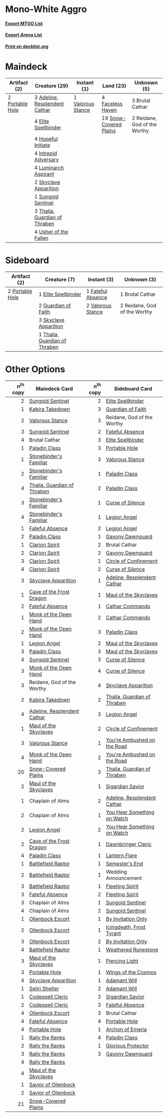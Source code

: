 # Mono-White Aggro ️

#### [Export MTGO List](../collection/Mono-White%20Aggro%20️/Mono-White%20Aggro%20️.txt)
#### [Export Arena List](../collection/Mono-White%20Aggro%20️/Mono-White%20Aggro%20️_arena.txt)
#### [Print on decklist.org](http://decklist.org/?deckmain=3%09Adeline,%20Resplendent%20Cathar%0A3%09Brutal%20Cathar%0A4%09Elite%20Spellbinder%0A4%09Faceless%20Haven%0A4%09Hopeful%20Initiate%0A4%09Intrepid%20Adversary%0A4%09Luminarch%20Aspirant%0A2%09Portable%20Hole%0A2%09Reidane,%20God%20of%20the%20Worthy%0A2%09Skyclave%20Apparition%0A19%09Snow-Covered%20Plains%0A1%09Sungold%20Sentinel%0A3%09Thalia,%20Guardian%20of%20Thraben%0A4%09Usher%20of%20the%20Fallen%0A1%09Valorous%20Stance&deckside=1%09Brutal%20Cathar%0A1%09Elite%20Spellbinder%0A1%09Fateful%20Absence%0A2%09Guardian%20of%20Faith%0A2%09Portable%20Hole%0A2%09Reidane,%20God%20of%20the%20Worthy%0A3%09Skyclave%20Apparition%0A1%09Thalia,%20Guardian%20of%20Thraben%0A2%09Valorous%20Stance)
# Maindeck

|                                       Artifact (2)                                       |                                             Creature (29)                                              |                                        Instant (1)                                         |                                            Land (23)                                            |        Unknown (5)         |
|------------------------------------------------------------------------------------------|--------------------------------------------------------------------------------------------------------|--------------------------------------------------------------------------------------------|-------------------------------------------------------------------------------------------------|----------------------------|
|2 [Portable Hole](http://gatherer.wizards.com/Pages/Card/Details.aspx?multiverseid=527320)|3 [Adeline, Resplendent Cathar](http://gatherer.wizards.com/Pages/Card/Details.aspx?multiverseid=534751)|1 [Valorous Stance](http://gatherer.wizards.com/Pages/Card/Details.aspx?multiverseid=391950)|4 [Faceless Haven](http://gatherer.wizards.com/Pages/Card/Details.aspx?multiverseid=503874)      |3 Brutal Cathar             |
|                                                                                          |4 [Elite Spellbinder](http://gatherer.wizards.com/Pages/Card/Details.aspx?multiverseid=513494)          |                                                                                            |19 [Snow-Covered Plains](http://gatherer.wizards.com/Pages/Card/Details.aspx?multiverseid=121267)|2 Reidane, God of the Worthy|
|                                                                                          |4 [Hopeful Initiate](http://gatherer.wizards.com/Pages/Card/Details.aspx?multiverseid=540850)           |                                                                                            |                                                                                                 |                            |
|                                                                                          |4 [Intrepid Adversary](http://gatherer.wizards.com/Pages/Card/Details.aspx?multiverseid=534781)         |                                                                                            |                                                                                                 |                            |
|                                                                                          |4 [Luminarch Aspirant](http://gatherer.wizards.com/Pages/Card/Details.aspx?multiverseid=491647)         |                                                                                            |                                                                                                 |                            |
|                                                                                          |2 [Skyclave Apparition](http://gatherer.wizards.com/Pages/Card/Details.aspx?multiverseid=495603)        |                                                                                            |                                                                                                 |                            |
|                                                                                          |1 [Sungold Sentinel](http://gatherer.wizards.com/Pages/Card/Details.aspx?multiverseid=534795)           |                                                                                            |                                                                                                 |                            |
|                                                                                          |3 [Thalia, Guardian of Thraben](http://gatherer.wizards.com/Pages/Card/Details.aspx?multiverseid=442025)|                                                                                            |                                                                                                 |                            |
|                                                                                          |4 [Usher of the Fallen](http://gatherer.wizards.com/Pages/Card/Details.aspx?multiverseid=503641)        |                                                                                            |                                                                                                 |                            |


# Sideboard

|                                       Artifact (2)                                       |                                              Creature (7)                                              |                                        Instant (3)                                         |        Unknown (3)         |
|------------------------------------------------------------------------------------------|--------------------------------------------------------------------------------------------------------|--------------------------------------------------------------------------------------------|----------------------------|
|2 [Portable Hole](http://gatherer.wizards.com/Pages/Card/Details.aspx?multiverseid=527320)|1 [Elite Spellbinder](http://gatherer.wizards.com/Pages/Card/Details.aspx?multiverseid=513494)          |1 [Fateful Absence](http://gatherer.wizards.com/Pages/Card/Details.aspx?multiverseid=534774)|1 Brutal Cathar             |
|                                                                                          |2 [Guardian of Faith](http://gatherer.wizards.com/Pages/Card/Details.aspx?multiverseid=527305)          |2 [Valorous Stance](http://gatherer.wizards.com/Pages/Card/Details.aspx?multiverseid=391950)|2 Reidane, God of the Worthy|
|                                                                                          |3 [Skyclave Apparition](http://gatherer.wizards.com/Pages/Card/Details.aspx?multiverseid=495603)        |                                                                                            |                            |
|                                                                                          |1 [Thalia, Guardian of Thraben](http://gatherer.wizards.com/Pages/Card/Details.aspx?multiverseid=442025)|                                                                                            |                            |


# Other Options

|*n*<sup>th</sup> copy|                                            Maindeck Card                                             |*n*<sup>th</sup> copy|                                            Sideboard Card                                            |
|--------------------:|------------------------------------------------------------------------------------------------------|--------------------:|------------------------------------------------------------------------------------------------------|
|                    2|[Sungold Sentinel](http://gatherer.wizards.com/Pages/Card/Details.aspx?multiverseid=534795)           |                    2|[Elite Spellbinder](http://gatherer.wizards.com/Pages/Card/Details.aspx?multiverseid=513494)          |
|                    1|[Kabira Takedown](http://gatherer.wizards.com/Pages/Card/Details.aspx?multiverseid=491641)            |                    3|[Guardian of Faith](http://gatherer.wizards.com/Pages/Card/Details.aspx?multiverseid=527305)          |
|                    2|[Valorous Stance](http://gatherer.wizards.com/Pages/Card/Details.aspx?multiverseid=391950)            |                    3|Reidane, God of the Worthy                                                                            |
|                    3|[Sungold Sentinel](http://gatherer.wizards.com/Pages/Card/Details.aspx?multiverseid=534795)           |                    2|[Fateful Absence](http://gatherer.wizards.com/Pages/Card/Details.aspx?multiverseid=534774)            |
|                    4|Brutal Cathar                                                                                         |                    3|[Elite Spellbinder](http://gatherer.wizards.com/Pages/Card/Details.aspx?multiverseid=513494)          |
|                    1|[Paladin Class](http://gatherer.wizards.com/Pages/Card/Details.aspx?multiverseid=527316)              |                    3|[Portable Hole](http://gatherer.wizards.com/Pages/Card/Details.aspx?multiverseid=527320)              |
|                    1|[Stonebinder's Familiar](http://gatherer.wizards.com/Pages/Card/Details.aspx?multiverseid=513508)     |                    3|[Valorous Stance](http://gatherer.wizards.com/Pages/Card/Details.aspx?multiverseid=391950)            |
|                    2|[Stonebinder's Familiar](http://gatherer.wizards.com/Pages/Card/Details.aspx?multiverseid=513508)     |                    1|[Paladin Class](http://gatherer.wizards.com/Pages/Card/Details.aspx?multiverseid=527316)              |
|                    4|[Thalia, Guardian of Thraben](http://gatherer.wizards.com/Pages/Card/Details.aspx?multiverseid=442025)|                    2|[Paladin Class](http://gatherer.wizards.com/Pages/Card/Details.aspx?multiverseid=527316)              |
|                    3|[Stonebinder's Familiar](http://gatherer.wizards.com/Pages/Card/Details.aspx?multiverseid=513508)     |                    1|[Curse of Silence](http://gatherer.wizards.com/Pages/Card/Details.aspx?multiverseid=534770)           |
|                    4|[Stonebinder's Familiar](http://gatherer.wizards.com/Pages/Card/Details.aspx?multiverseid=513508)     |                    1|[Legion Angel](http://gatherer.wizards.com/Pages/Card/Details.aspx?multiverseid=491646)               |
|                    1|[Fateful Absence](http://gatherer.wizards.com/Pages/Card/Details.aspx?multiverseid=534774)            |                    2|[Legion Angel](http://gatherer.wizards.com/Pages/Card/Details.aspx?multiverseid=491646)               |
|                    2|[Paladin Class](http://gatherer.wizards.com/Pages/Card/Details.aspx?multiverseid=527316)              |                    1|[Gavony Dawnguard](http://gatherer.wizards.com/Pages/Card/Details.aspx?multiverseid=534776)           |
|                    1|[Clarion Spirit](http://gatherer.wizards.com/Pages/Card/Details.aspx?multiverseid=503610)             |                    2|Brutal Cathar                                                                                         |
|                    2|[Clarion Spirit](http://gatherer.wizards.com/Pages/Card/Details.aspx?multiverseid=503610)             |                    2|[Gavony Dawnguard](http://gatherer.wizards.com/Pages/Card/Details.aspx?multiverseid=534776)           |
|                    3|[Clarion Spirit](http://gatherer.wizards.com/Pages/Card/Details.aspx?multiverseid=503610)             |                    1|[Circle of Confinement](http://gatherer.wizards.com/Pages/Card/Details.aspx?multiverseid=540834)      |
|                    4|[Clarion Spirit](http://gatherer.wizards.com/Pages/Card/Details.aspx?multiverseid=503610)             |                    2|[Curse of Silence](http://gatherer.wizards.com/Pages/Card/Details.aspx?multiverseid=534770)           |
|                    3|[Skyclave Apparition](http://gatherer.wizards.com/Pages/Card/Details.aspx?multiverseid=495603)        |                    1|[Adeline, Resplendent Cathar](http://gatherer.wizards.com/Pages/Card/Details.aspx?multiverseid=534751)|
|                    1|[Cave of the Frost Dragon](http://gatherer.wizards.com/Pages/Card/Details.aspx?multiverseid=527540)   |                    1|[Maul of the Skyclaves](http://gatherer.wizards.com/Pages/Card/Details.aspx?multiverseid=491651)      |
|                    2|[Fateful Absence](http://gatherer.wizards.com/Pages/Card/Details.aspx?multiverseid=534774)            |                    1|[Cathar Commando](http://gatherer.wizards.com/Pages/Card/Details.aspx?multiverseid=534764)            |
|                    1|[Monk of the Open Hand](http://gatherer.wizards.com/Pages/Card/Details.aspx?multiverseid=527312)      |                    2|[Cathar Commando](http://gatherer.wizards.com/Pages/Card/Details.aspx?multiverseid=534764)            |
|                    2|[Monk of the Open Hand](http://gatherer.wizards.com/Pages/Card/Details.aspx?multiverseid=527312)      |                    3|[Paladin Class](http://gatherer.wizards.com/Pages/Card/Details.aspx?multiverseid=527316)              |
|                    1|[Legion Angel](http://gatherer.wizards.com/Pages/Card/Details.aspx?multiverseid=491646)               |                    2|[Maul of the Skyclaves](http://gatherer.wizards.com/Pages/Card/Details.aspx?multiverseid=491651)      |
|                    3|[Paladin Class](http://gatherer.wizards.com/Pages/Card/Details.aspx?multiverseid=527316)              |                    3|[Maul of the Skyclaves](http://gatherer.wizards.com/Pages/Card/Details.aspx?multiverseid=491651)      |
|                    4|[Sungold Sentinel](http://gatherer.wizards.com/Pages/Card/Details.aspx?multiverseid=534795)           |                    3|[Curse of Silence](http://gatherer.wizards.com/Pages/Card/Details.aspx?multiverseid=534770)           |
|                    3|[Monk of the Open Hand](http://gatherer.wizards.com/Pages/Card/Details.aspx?multiverseid=527312)      |                    4|[Curse of Silence](http://gatherer.wizards.com/Pages/Card/Details.aspx?multiverseid=534770)           |
|                    3|Reidane, God of the Worthy                                                                            |                    4|[Skyclave Apparition](http://gatherer.wizards.com/Pages/Card/Details.aspx?multiverseid=495603)        |
|                    2|[Kabira Takedown](http://gatherer.wizards.com/Pages/Card/Details.aspx?multiverseid=491641)            |                    2|[Thalia, Guardian of Thraben](http://gatherer.wizards.com/Pages/Card/Details.aspx?multiverseid=442025)|
|                    4|[Adeline, Resplendent Cathar](http://gatherer.wizards.com/Pages/Card/Details.aspx?multiverseid=534751)|                    3|[Legion Angel](http://gatherer.wizards.com/Pages/Card/Details.aspx?multiverseid=491646)               |
|                    1|[Maul of the Skyclaves](http://gatherer.wizards.com/Pages/Card/Details.aspx?multiverseid=491651)      |                    2|[Circle of Confinement](http://gatherer.wizards.com/Pages/Card/Details.aspx?multiverseid=540834)      |
|                    3|[Valorous Stance](http://gatherer.wizards.com/Pages/Card/Details.aspx?multiverseid=391950)            |                    1|[You're Ambushed on the Road](http://gatherer.wizards.com/Pages/Card/Details.aspx?multiverseid=527330)|
|                    4|[Monk of the Open Hand](http://gatherer.wizards.com/Pages/Card/Details.aspx?multiverseid=527312)      |                    2|[You're Ambushed on the Road](http://gatherer.wizards.com/Pages/Card/Details.aspx?multiverseid=527330)|
|                   20|[Snow-Covered Plains](http://gatherer.wizards.com/Pages/Card/Details.aspx?multiverseid=121267)        |                    3|[Thalia, Guardian of Thraben](http://gatherer.wizards.com/Pages/Card/Details.aspx?multiverseid=442025)|
|                    2|[Maul of the Skyclaves](http://gatherer.wizards.com/Pages/Card/Details.aspx?multiverseid=491651)      |                    1|[Sigardian Savior](http://gatherer.wizards.com/Pages/Card/Details.aspx?multiverseid=534792)           |
|                    1|Chaplain of Alms                                                                                      |                    2|[Adeline, Resplendent Cathar](http://gatherer.wizards.com/Pages/Card/Details.aspx?multiverseid=534751)|
|                    2|Chaplain of Alms                                                                                      |                    1|[You Hear Something on Watch](http://gatherer.wizards.com/Pages/Card/Details.aspx?multiverseid=527329)|
|                    2|[Legion Angel](http://gatherer.wizards.com/Pages/Card/Details.aspx?multiverseid=491646)               |                    2|[You Hear Something on Watch](http://gatherer.wizards.com/Pages/Card/Details.aspx?multiverseid=527329)|
|                    2|[Cave of the Frost Dragon](http://gatherer.wizards.com/Pages/Card/Details.aspx?multiverseid=527540)   |                    1|[Dawnbringer Cleric](http://gatherer.wizards.com/Pages/Card/Details.aspx?multiverseid=527296)         |
|                    4|[Paladin Class](http://gatherer.wizards.com/Pages/Card/Details.aspx?multiverseid=527316)              |                    1|[Lantern Flare](http://gatherer.wizards.com/Pages/Card/Details.aspx?multiverseid=540855)              |
|                    1|[Battlefield Raptor](http://gatherer.wizards.com/Pages/Card/Details.aspx?multiverseid=503607)         |                    1|[Semester's End](http://gatherer.wizards.com/Pages/Card/Details.aspx?multiverseid=513504)             |
|                    2|[Battlefield Raptor](http://gatherer.wizards.com/Pages/Card/Details.aspx?multiverseid=503607)         |                    1|Wedding Announcement                                                                                  |
|                    3|[Battlefield Raptor](http://gatherer.wizards.com/Pages/Card/Details.aspx?multiverseid=503607)         |                    1|[Fleeting Spirit](http://gatherer.wizards.com/Pages/Card/Details.aspx?multiverseid=540844)            |
|                    3|[Fateful Absence](http://gatherer.wizards.com/Pages/Card/Details.aspx?multiverseid=534774)            |                    2|[Fleeting Spirit](http://gatherer.wizards.com/Pages/Card/Details.aspx?multiverseid=540844)            |
|                    3|Chaplain of Alms                                                                                      |                    1|[Sungold Sentinel](http://gatherer.wizards.com/Pages/Card/Details.aspx?multiverseid=534795)           |
|                    4|Chaplain of Alms                                                                                      |                    2|[Sungold Sentinel](http://gatherer.wizards.com/Pages/Card/Details.aspx?multiverseid=534795)           |
|                    1|[Ollenbock Escort](http://gatherer.wizards.com/Pages/Card/Details.aspx?multiverseid=540859)           |                    1|[By Invitation Only](http://gatherer.wizards.com/Pages/Card/Details.aspx?multiverseid=540832)         |
|                    2|[Ollenbock Escort](http://gatherer.wizards.com/Pages/Card/Details.aspx?multiverseid=540859)           |                    1|[Icingdeath, Frost Tyrant](http://gatherer.wizards.com/Pages/Card/Details.aspx?multiverseid=527307)   |
|                    3|[Ollenbock Escort](http://gatherer.wizards.com/Pages/Card/Details.aspx?multiverseid=540859)           |                    2|[By Invitation Only](http://gatherer.wizards.com/Pages/Card/Details.aspx?multiverseid=540832)         |
|                    4|[Battlefield Raptor](http://gatherer.wizards.com/Pages/Card/Details.aspx?multiverseid=503607)         |                    1|[Weathered Runestone](http://gatherer.wizards.com/Pages/Card/Details.aspx?multiverseid=503863)        |
|                    3|[Maul of the Skyclaves](http://gatherer.wizards.com/Pages/Card/Details.aspx?multiverseid=491651)      |                    1|[Piercing Light](http://gatherer.wizards.com/Pages/Card/Details.aspx?multiverseid=540863)             |
|                    3|[Portable Hole](http://gatherer.wizards.com/Pages/Card/Details.aspx?multiverseid=527320)              |                    1|[Wings of the Cosmos](http://gatherer.wizards.com/Pages/Card/Details.aspx?multiverseid=503645)        |
|                    4|[Skyclave Apparition](http://gatherer.wizards.com/Pages/Card/Details.aspx?multiverseid=495603)        |                    1|[Adamant Will](http://gatherer.wizards.com/Pages/Card/Details.aspx?multiverseid=442890)               |
|                    1|[Sejiri Shelter](http://gatherer.wizards.com/Pages/Card/Details.aspx?multiverseid=491662)             |                    2|[Adamant Will](http://gatherer.wizards.com/Pages/Card/Details.aspx?multiverseid=442890)               |
|                    1|[Codespell Cleric](http://gatherer.wizards.com/Pages/Card/Details.aspx?multiverseid=503611)           |                    2|[Sigardian Savior](http://gatherer.wizards.com/Pages/Card/Details.aspx?multiverseid=534792)           |
|                    2|[Codespell Cleric](http://gatherer.wizards.com/Pages/Card/Details.aspx?multiverseid=503611)           |                    3|[Fateful Absence](http://gatherer.wizards.com/Pages/Card/Details.aspx?multiverseid=534774)            |
|                    4|[Ollenbock Escort](http://gatherer.wizards.com/Pages/Card/Details.aspx?multiverseid=540859)           |                    3|Brutal Cathar                                                                                         |
|                    4|[Fateful Absence](http://gatherer.wizards.com/Pages/Card/Details.aspx?multiverseid=534774)            |                    4|[Portable Hole](http://gatherer.wizards.com/Pages/Card/Details.aspx?multiverseid=527320)              |
|                    4|[Portable Hole](http://gatherer.wizards.com/Pages/Card/Details.aspx?multiverseid=527320)              |                    1|[Archon of Emeria](http://gatherer.wizards.com/Pages/Card/Details.aspx?multiverseid=495594)           |
|                    1|[Rally the Ranks](http://gatherer.wizards.com/Pages/Card/Details.aspx?multiverseid=503625)            |                    4|[Paladin Class](http://gatherer.wizards.com/Pages/Card/Details.aspx?multiverseid=527316)              |
|                    2|[Rally the Ranks](http://gatherer.wizards.com/Pages/Card/Details.aspx?multiverseid=503625)            |                    1|[Glorious Protector](http://gatherer.wizards.com/Pages/Card/Details.aspx?multiverseid=503616)         |
|                    3|[Rally the Ranks](http://gatherer.wizards.com/Pages/Card/Details.aspx?multiverseid=503625)            |                    3|[Gavony Dawnguard](http://gatherer.wizards.com/Pages/Card/Details.aspx?multiverseid=534776)           |
|                    4|[Rally the Ranks](http://gatherer.wizards.com/Pages/Card/Details.aspx?multiverseid=503625)            |                     |                                                                                                      |
|                    4|[Maul of the Skyclaves](http://gatherer.wizards.com/Pages/Card/Details.aspx?multiverseid=491651)      |                     |                                                                                                      |
|                    1|[Savior of Ollenbock](http://gatherer.wizards.com/Pages/Card/Details.aspx?multiverseid=540868)        |                     |                                                                                                      |
|                    2|[Savior of Ollenbock](http://gatherer.wizards.com/Pages/Card/Details.aspx?multiverseid=540868)        |                     |                                                                                                      |
|                   21|[Snow-Covered Plains](http://gatherer.wizards.com/Pages/Card/Details.aspx?multiverseid=121267)        |                     |                                                                                                      |

